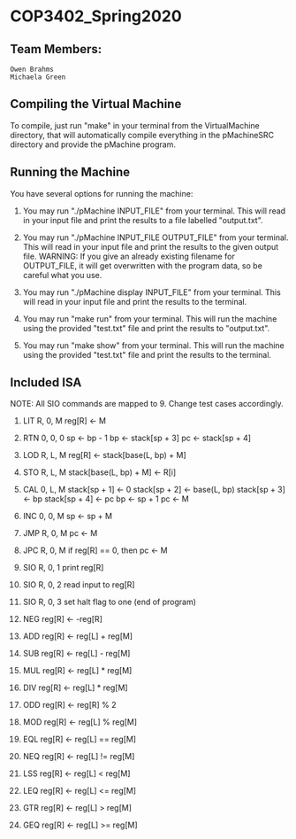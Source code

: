# COP3402_Spring2020

## Team Members:
	
	Owen Brahms
	Michaela Green

## Compiling the Virtual Machine

To compile, just run "make" in your terminal from the VirtualMachine directory, that will automatically compile everything in the
pMachineSRC directory and provide the pMachine program.

## Running the Machine

You have several options for running the machine:

1. You may run "./pMachine INPUT_FILE" from your terminal. This will read in your input file
	and print the results to a file labelled "output.txt".

2. You may run "./pMachine INPUT_FILE OUTPUT_FILE" from your terminal. This will read in your
	input file and print the results to the given output file.
	WARNING: If you give an already existing filename for OUTPUT_FILE, it will get overwritten
	with the program data, so be careful what you use.

3. You may run "./pMachine display INPUT_FILE" from your terminal. This will read in your input
	file and print the results to the terminal.

4. You may run "make run" from your terminal. This will run the machine using the provided "test.txt"
	file and print the results to "output.txt".

5. You may run "make show" from your terminal. This will run the machine using the provided "test.txt"
	file and print the results to the terminal.

## Included ISA

NOTE: All SIO commands are mapped to 9. Change test cases accordingly.

01. LIT R, 0, M   reg[R] <- M

02. RTN 0, 0, 0   sp <- bp - 1
                  bp <- stack[sp + 3]
                  pc <- stack[sp + 4]

03. LOD R, L, M   reg[R] <- stack[base(L, bp) + M]

04. STO R, L, M   stack[base(L, bp) + M] <- R[i]

05. CAL 0, L, M   stack[sp + 1] <- 0
                  stack[sp + 2] <- base(L, bp)
                  stack[sp + 3] <- bp
                  stack[sp + 4] <- pc
                  bp <- sp + 1
                  pc <- M

06. INC 0, 0, M   sp <- sp + M

07. JMP R, 0, M   pc <- M

08. JPC R, 0, M   if reg[R] == 0, then pc <- M

09. SIO R, 0, 1   print reg[R]

09. SIO R, 0, 2   read input to reg[R]

09. SIO R, 0, 3   set halt flag to one (end of program)

10. NEG           reg[R] <- -reg[R]

11. ADD           reg[R] <- reg[L] + reg[M]

12. SUB           reg[R] <- reg[L] - reg[M]

13. MUL           reg[R] <- reg[L] * reg[M]

14. DIV           reg[R] <- reg[L] * reg[M]

15. ODD           reg[R] <- reg[R] % 2

16. MOD           reg[R] <- reg[L] % reg[M]

17. EQL           reg[R] <- reg[L] == reg[M]

18. NEQ           reg[R] <- reg[L] != reg[M]

19. LSS           reg[R] <- reg[L] < reg[M]

20. LEQ           reg[R] <- reg[L] <= reg[M]

21. GTR           reg[R] <- reg[L] > reg[M]

22. GEQ           reg[R] <- reg[L] >= reg[M]